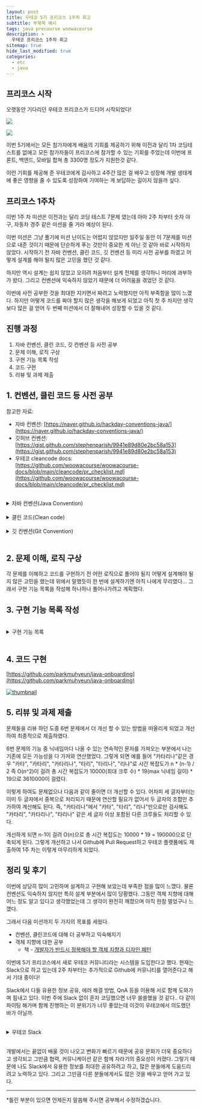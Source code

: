 ```yaml
---
layout: post
title: 우테코 5기 프리코스 1주차 회고
subtitle: 부제목 예시
tags: java precourse woowacourse
description: >
  우테코 프리코스 1주차 회고
sitemap: true
hide_last_modified: true
categories:
  - etc
  - java
---
```


## 프리코스 시작

오랫동안 기다리던 우테코 프리코스가 드디어 시작되었다!

![](/assets//img/blog/etc/java/w1_1.PNG)

![](/assets//img/blog/etc/java/w1_2.PNG)

이번 5기에서는 모든 참가자에게 배움의 기회를 제공하기 위해 이전과 달리 1차 코딩테스트를 없애고 모든 참가자들이 프리코스에 참가할 수 있는 기회를 주었는데 이번에 프론트, 백엔드, 모바일 합쳐 총 3300명 정도가 지원한것 같다.

이런 기회를 제공해 준 우테코에게 감사하고 4주간 많은 걸 배우고 성장해 개발 생태계에 좋은 영향을 줄 수 있도록 성장하여 기여하는 게 보답하는 길이지 않을까 싶다.

## 프리코스 1주차

이번 1주 차 미션은 이전과는 달리 코딩 테스트 7문제 였는데 아마 2주 차부터 숫자 야구, 자동차 경주 같은 미션을 줄 거라 예상이 된다.

이번 미션은 그냥 풀기에 미션 난이도는 어렵지 않았지만 일주일 동안 이 7문제를 미션으로 내준 것이기 때문에 단순하게 푸는 것만이 중요한 게 아닌 것 같아 바로 시작하지 않았다. 시작하기 전 자바 컨벤션, 클린 코드, 깃 컨벤션 등 미리 사전 공부를 하였고 어떻게 설계를 해야 될지 많은 고민을 했던 것 같다.

하지만 역시 설계는 쉽지 않았고 오히려 처음부터 설계 전체를 생각하니 머리에 과부하가 왔다. 그리고 컨벤션에 익숙하지 않았기 때문에 더 어려움을 겪었던 것 같다.

이번에 사전 공부한 것을 최대한 지키면서 짜려고 노력했지만 아직 부족함을 많이 느꼈다. 하지만 어떻게 코드를 짜야 할지 많은 생각을 해보게 되었고 아직 첫 주 차지만 생각보다 많은 걸 얻어 두 번째 미션에서 더 잘해내어 성장할 수 있을 것 같다.

## 진행 과정

1. 자바 컨벤션, 클린 코드, 깃 컨벤션 등 사전 공부
2. 문제 이해, 로직 구상
3. 구현 기능 목록 작성
4. 코드 구현
5. 리뷰 및 과제 제출

## 1. 컨벤션, 클린 코드 등 사전 공부
참고한 자료:
- 자바 컨벤션: [https://naver.github.io/hackday-conventions-java/](https://naver.github.io/hackday-conventions-java/)
- 깃허브 컨벤션: [https://gist.github.com/stephenparish/9941e89d80e2bc58a153](https://gist.github.com/stephenparish/9941e89d80e2bc58a153)
- 우테코 cleancode docs: [https://github.com/woowacourse/woowacourse-docs/blob/main/cleancode/pr_checklist.md](https://github.com/woowacourse/woowacourse-docs/blob/main/cleancode/pr_checklist.md)

<br>

<details>
<summary>자바 컨벤션(Java Convention)</summary>
<div markdown="1">

### 공통(Common)
- 변수명, 클래스명, 메서드명 등에는 영문/숫자/언더스코어만 허용
- 한국어 발음대로 표기 금지
    - 좋은 예 - asset(자산)
    - 나쁜 예 - jasan(자산)

### 패키지(Package)
- 패키지 이름은 소문자로 구성
  - ex) package com.mu.apigateway

### 인터페이스(Interface)
- 인터페이스 이름에 대문자 카멜표기법 적용
    - ex) CamelCase
- 인터페이스 이름에 명사/형용사 사용

### 클래스(Class)
- 클래스 이름에 대문자 카멜표기법 적용
    - ex) CamelCase
- 클래스 이름에 명사 사용
- 테스트 클래스는 ‘Test’로 끝맺음

### 메서드(Method)
- 메서드 이름에 소문자 카멜표기법 적용
    - camelCase
- 메서드 이름은 동사/전치사로 시작
    - ex) toString(), renderHtml()

### 변수(Variable)
- 상수는 대문자와 언더스코어로 구성
    - ex) public final int CHECK = 1;
    - ex) public final String SECRET_KEY = “secret”;
- 변수에 소문자 카멜표기법 적용
    - ex) private int accessToken;

</div>
</details>

<br>

<details>
<summary>클린 코드(Clean code)</summary>
<div markdown="1">
  
### 추가 체크리스트
- 한 메서드에 오직 한 단계의 들여쓰기(indent)만 허용했는지?
- else 예약어를 쓰지 않았는가?
- 모든 원시값과 문자열을 포장했는가? 
- 콜렉션에 대해 일급 콜렉션을 적용했는가?
- 3개 이상의 인스턴스 변수를 가진 클래스를 구현하지 않았는가?
- getter/setter 없이 구현했는가?
  - 단, DTO는 허용
- 메소드의 인자 수를 제한했는가?
  - 최대 3개 까지 허용, 가능하면 줄이기 위해 노력
- 코드 한 줄에 점(.)을 하나만 허용했는가?
- 메소드가 한가지 일만 담당하도록 구현했는가?
- 클래스를 작게 유지하기 위해 노력했는가?

</div>
</details>

<br>

<details>
<summary>깃 컨벤션(Git Convention)</summary>
<div markdown="1">

## 커밋 메시지 형식
```
<type>(<scope>): <subject>
<BLANK LINE>
<body>
<BLANK LINE>
<footer>
```

커밋 메시지의 기본형식은 위와 같고 100자를 넘을 수 없습니다.

### type
- feat : 새로운 기능 추가
- fix : 버그 수정
- docs : 문서 수정
- style: 코드 포맷 변경
- refactor : 코드 리팩토링
- test : 테스트 코드 추가
- chore : 빌드, 패키지 매니저 수정

### scope
커밋 변경 위치를 지정
- ex) $location, $browser, $compile, $rootScope, ngHref, ngClick, ngView, etc...

### subject
코드 변경 사항에 대한 짧은 요약
- 현재 시제의 명령어 사용
- 첫글자 대문자 사용 X
- 끝에 점(.) 사용 X

### body
변화에 대한 동기와 이전 행동과의 대조를 포함
- 현재 시제의 명령어 사용

### footer
모든 주요 변경 사항에 대한 설명, 정당성 및 마이그레이션 참고사항

## 참고 예제
```
feat($browser): onUrlChange event (popstate/hashchange/polling)

Added new event to $browser:
- forward popstate event if available
- forward hashchange event if popstate not available
- do polling when neither popstate nor hashchange available

Breaks $browser.onHashChange, which was removed (use onUrlChange instead)
```

```
docs(guide): updated fixed docs from Google Docs

Couple of typos fixed:
- indentation
- batchLogbatchLog -> batchLog
- start periodic checking
- missing brace
```

```
style($location): add couple of missing semi colons
```

</div>
</details>

<br>

## 2. 문제 이해, 로직 구상
각 문제를 이해하고 코드를 구현하기 전 어떤 로직으로 풀어야 될지 어떻게 설계해야 될지 많은 고민을 했는데 위에서 말했듯이 한 번에 설계하기엔 아직 나에게 무리였다...  그래서 구현 기능 목록을 작성해 하나하나 풀어나가려고 계획했다.

## 3. 구현 기능 목록 작성

<br>

<details>
<summary>구현 기능 목록</summary>
<div markdown="1">

# 🚀 구현할 기능 목록

--- 

## PROBLEM1

페이지 오류 검사
- 페이지 범위 (3 ~ 398) 벗어날 시 예외 처리
- 왼쪽페이지 홀수 && 오른쪽 페이지 짝수 아닐시 예외 처리
- 왼쪽 페이지 +1 = 오른쪽 페이지가 아닐시 예외 처리

해당 페이지의 가장 큰 숫자 계산
- 각 자리 수 더한 것, 각 자리 수 곱한 것 중 큰 것 반환

점수 비교
- 포비가 이기면 1 반한
- 크롱이 이기면 2 반환
- 무승부시 0 반환

## PROBLEM2

연속된 중복 문자 제거
- 연속된 중복 문자는 한번에 제거
- 연속된 중복 문자가 없을때 까지 반복 후 반환
  - 반환한 문자열이 같은 경우
  - "" 공백인 경우

## PROBLEM3

각 자리수로 분할

해당 숫자가 3, 6, 9인지 검사

number까지 손뼉 수 계산

## PROBLEM4

반대 문자로 변경
- ' ' -> ' '
- 대문자, 소문자 구별
- 맞는 페어 문자로 변경(끝 번호 - 자기 번호 + 시작 번호)

## PROBLEM5

높은 금액 순으로 바꿀 수 있는 화폐로 교환
- 50000 -> 10000 -> 5000 -> 1000 -> 500 -> 100 -> 50 -> 10 -> 1

## PROBLEM6

닉네임마다 나올 수 있는 연속적인 문자 저장
- 나올 때 마다 해시맵을 이용해 +1씩 저장

저장된 연속적인 문자 중 중복이 있는 유저 확인
- 해시멥에 값이 2이상이면 중복

문제(연속적인 문자가 겹치는 유저) 있는 이메일 리스트 반환
- 오름차순 정렬, 중복 제거

## PROBLEM7

친구 추가 기능 구현

사용자와 함께 아는 친구를 가진 유저 확인

타임 라인 유저 확인

높은 점수 순으로 최대 5명 반환
- 추천 점수가 0점은 제외
- 추천 점수가 같은 경우 이름순으로

</div>
</details>

<br>

## 4. 코드 구현

[https://github.com/parkmuhyeun/java-onboarding](https://github.com/parkmuhyeun/java-onboarding)

[![thumbnail](/assets//img/blog/etc/java/w1_9.PNG)](https://github.com/parkmuhyeun/java-onboarding)

## 5. 리뷰 및 과제 제출

문제들을 리뷰 하던 도중 6번 문제에서 더 개선 할 수 있는 방법을 떠올리게 되었고 개선하여 최종적으로 제출하였다.

6번 문제의 기능 중 닉네임마다 나올 수 있는 연속적인 문자를 가져오는 부분에서 나는 기존에 모든 가능성을 다 가져와 연산했었다. 그렇게 되면 예를 들어 "카타리나"같은 경우 "카타", "카타리", "카타리나", "타리", "타리나", "리나"로 시간 복잡도가 n * (n-1) / 2 즉 O(n^2)이 걸려 총 시간 복잡도가 10000(최대 크루 수) * 19(max 닉네임 길이) * 19으로 3610000이 걸렸다. 

이렇게 하여도 문제없으나 다음과 같이 줄이면 더 개선할 수 있다. 어차피 세 글자부터는 이미 두 글자에서 중복으로 처리되기 때문에 연산할 필요가 없어서 두 글자의 조합만 추가하여 계산해도 된다. 즉, "카타리나"에서 "카타", "타리", "리나"만으로만 검사해도 "카타리", "카타리나", "타리나" 같은 세 글자 이상 포함된 다른 크루들도 처리할 수 있다.

개선하게 되면 n-1이 걸려 O(n)으로 총 시간 복잡도는 10000 * 19 = 190000으로 단축되게 된다. 그렇게 개선하고 나서 Github에 Pull Request하고 우테코 플랫폼에도 제출하여 1주 차는 이렇게 마무리하게 되었다.

## 정리 및 후기

이번에 상당히 많이 고민하며 설계하고 구현해 보았는데 부족한 점을 많이 느꼈다. 물론 컨벤션도 익숙하지 않지만 특히 설계 부분에서 많이 당황했다. 그동안 객체 지향에 대해 어느 정도 알고 있다고 생각했었는데 그 생각이 완전히 깨졌으며 아직 한참 멀었구나 느꼈다.

그래서 다음 미션까지 두 가지의 목표를 세웠다.
- 컨벤션, 클린코드에 대해 더 공부하고 익숙해지기
- 객체 지향에 대한 공부
  - 책 - [개발자가 반드시 정복해야 할 객체 지향과 디자인 패턴]

이번에 5기 프리코스에서 새로 우테코 커뮤니티라는 시스템을 도입한다고 했다. 현재는 Slack으로 하고 있는데 2주 차부터는 추가적으로 Github에 커뮤니티를 열어준다고 해서 기대 중이다!

Slack에서 다들 유용한 정보 공유, 에러 해결 방법, QnA 등을 이용해 서로 함께 도와가며 힘내고 있다. 이번 주에 Slack 없이 혼자 코딩했으면 너무 쓸쓸했을 것 같다.. 다 같이 파이팅 해가며 함께 진행하는 이 분위기가 너무 좋았는데 이것이 우테코에서 의도했던 바가 아닐까.

<br>

<details>
<summary>우테코 Slack</summary>
<div markdown="1">

![](/assets//img/blog/etc/java/w1_3.PNG)

![](/assets//img/blog/etc/java/w1_7.PNG)

![](/assets//img/blog/etc/java/w1_8.PNG)

![](/assets//img/blog/etc/java/w1_4.PNG)

![](/assets//img/blog/etc/java/w1_5.PNG)

![](/assets//img/blog/etc/java/w1_6.PNG)

</div>
</details>

<br>

개발에서는 끝없이 배울 것이 나오고 변화가 빠르기 때문에 공유 문화가 더욱 중요하다고 생각되고 그만큼 협력, 커뮤니케이션 같은 함께 자라기의 중요성이 커졌다. 그렇기 때문에 나도 Slack에서 유용한 정보를 최대한 공유하려고 하고, 많은 분들에게 도움드리려고 노력하고 있다. 그리고 그만큼 다른 분들에게서도 많은 것을 배우고 얻어 가고 있다.

---

[개발자가 반드시 정복해야 할 객체 지향과 디자인 패턴]: https://search.naver.com/search.naver?sm=tab_sug.top&where=nexearch&query=%EA%B0%9C%EB%B0%9C%EC%9E%90%EA%B0%80+%EB%B0%98%EB%93%9C%EC%8B%9C+%EC%A0%95%EB%B3%B5%ED%95%B4%EC%95%BC+%ED%95%A0+%EA%B0%9D%EC%B2%B4+%EC%A7%80%ED%96%A5%EA%B3%BC+%EB%94%94%EC%9E%90%EC%9D%B8+%ED%8C%A8%ED%84%B4&oquery=%EA%B0%9C%EB%B0%9C%EC%9E%90%EB%A5%BC+%EC%9C%84%ED%95%9C%EA%B0%9D%EC%B2%B4%EC%A7%80%ED%96%A5&tqi=h2Zgbdp0YihssMVzygGssssssHs-008736&acq=a&acr=1&qdt=0

*틀린 부분이 있으면 언제든지 말씀해 주시면 공부해서 수정하겠습니다.